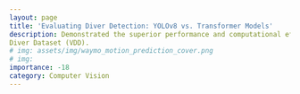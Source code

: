 ```yaml
---
layout: page
title: 'Evaluating Diver Detection: YOLOv8 vs. Transformer Models'
description: Demonstrated the superior performance and computational efficiency of YoLOv8 over DETR architecture on the Video
Diver Dataset (VDD).
# img: assets/img/waymo_motion_prediction_cover.png
# img:
importance: -18
category: Computer Vision
---
```


<!-- I have taken up this project to predict the motion of surrounding agents for self driving cars. This challenge has been posted by Waymo open as [Waymo Motion Prediction Challenge](https://waymo.com/open/challenges/2022/motion-prediction).

I decided to take up this project as part of my course project work for CSCI 5525: Advanced Machine Learning at the University of Minnesota under [Prof. Nicholas Johnson](https://www.linkedin.com/in/njohnsoncs). -->
